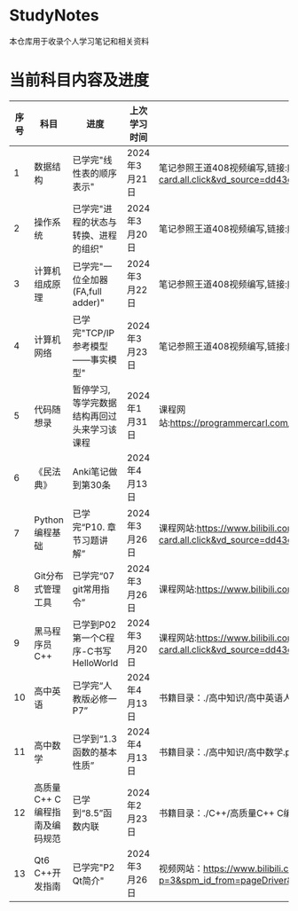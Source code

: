 # StudyNotes
本仓库用于收录个人学习笔记和相关资料

# 当前科目内容及进度
| 序号  | 科目                 | 进度                         | 上次学习时间     | 备注                                                                                                                                                 |
| --- | ------------------ | -------------------------- | ---------- | -------------------------------------------------------------------------------------------------------------------------------------------------- |
| 1   | 数据结构               | 已学完"线性表的顺序表示"              | 2024年3月21日 | 笔记参照王道408视频编写,链接:https://www.bilibili.com/video/BV1b7411N798/?spm_id_from=333.337.search-card.all.click&vd_source=dd43c4fe7051e2cb2b7b45e14475fa44 |
| 2   | 操作系统               | 已学完"进程的状态与转换、进程的组织"        | 2024年3月20日 | 笔记参照王道408视频编写,链接:https://www.bilibili.com/video/BV1YE411D7nH/?spm_id_from=333.337.search-card.all.click                                            |
| 3   | 计算机组成原理            | 已学完"一位全加器(FA,full adder)"  | 2024年3月22日 | 笔记参照王道408视频编写,链接:https://www.bilibili.com/video/BV1ps4y1d73V/?spm_id_from=333.337.search-card.all.click                                            |
| 4   | 计算机网络              | 已学完"TCP/IP参考模型——事实模型"      | 2024年3月23日 | 笔记参照王道408视频编写,链接:https://www.bilibili.com/video/BV19E411D78Q/?spm_id_from=333.337.search-card.all.click                                            |
| 5   | 代码随想录              | 暂停学习,等学完数据结构再回过头来学习该课程     | 2024年1月31日 | 课程网站:https://programmercarl.com/other/algo_pdf.html#pdf%E7%9A%84%E9%83%A8%E5%88%86%E6%88%AA%E5%9B%BE                                               |
| 6   | 《民法典》              | Anki笔记做到第30条               | 2024年4月13日 |                                                                                                                                                    |
| 7   | Python编程基础         | 已学完“P10. 章节习题讲解”           | 2024年3月26日 | 课程网站:https://www.bilibili.com/video/BV1wD4y1o7AS/?spm_id_from=333.337.search-card.all.click&vd_source=dd43c4fe7051e2cb2b7b45e14475fa44             |
| 8   | Git分布式管理工具         | 已学完“07 git常用指令”            | 2024年3月26日 | 课程网站:https://www.bilibili.com/video/BV1MU4y1Y7h5/?spm_id_from=333.337.search-card.all.click                                                        |
| 9   | 黑马程序员C++           | 已学到P02第一个C程序-C书写HelloWorld | 2024年3月20日 | 课程网站:https://www.bilibili.com/video/BV1et411b73Z/?spm_id_from=333.337.search-card.all.click&vd_source=dd43c4fe7051e2cb2b7b45e14475fa44             |
| 10  | 高中英语               | 已学完“人教版必修一 P7”             | 2024年4月13日 | 书籍目录：./高中知识/高中英语人教版1.pdf                                                                                                                           |
| 11  | 高中数学               | 已学到“1.3 函数的基本性质”           | 2024年4月13日 | 书籍目录：./高中知识/高中数学.pdf                                                                                                                               |
| 12  | 高质量C++  C编程指南及编码规范 | 已学到“8.5”函数内联               | 2024年2月23日 | 书籍目录：./C++/高质量C++  C编程指南及编码规范.pdf                                                                                                                  |
| 13  | Qt6 C++开发指南        | 已学完"P2 Qt简介"               | 2024年3月26日 | 视频网站：https://www.bilibili.com/video/BV1km4y1k7CW/?p=3&spm_id_from=pageDriver&vd_source=dd43c4fe7051e2cb2b7b45e14475fa44                            |

